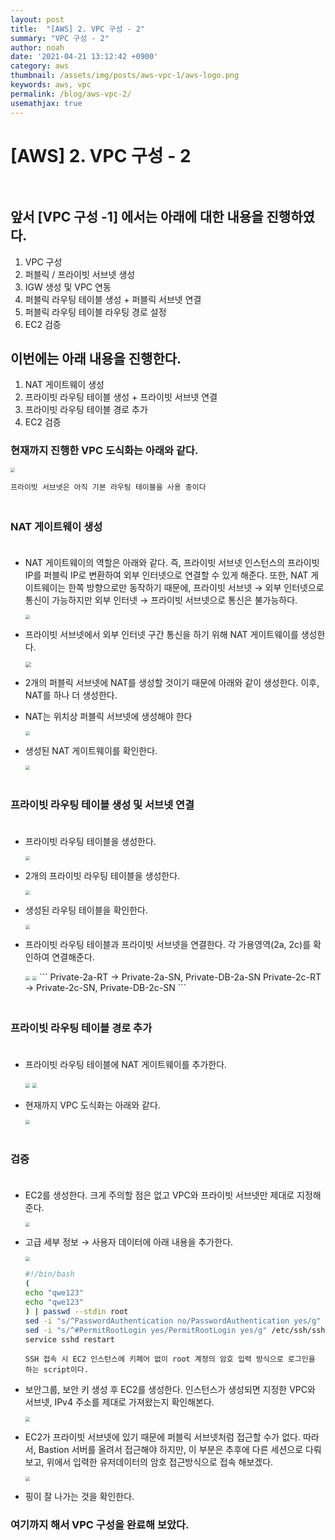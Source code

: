 ```yaml
---
layout: post
title:  "[AWS] 2. VPC 구성 - 2"
summary: "VPC 구성 - 2"
author: noah
date: '2021-04-21 13:12:42 +0900'
category: aws
thumbnail: /assets/img/posts/aws-vpc-1/aws-logo.png
keywords: aws, vpc
permalink: /blog/aws-vpc-2/
usemathjax: true
---
```


# [AWS] 2. VPC 구성 - 2<br><br>

## 앞서 [VPC 구성 -1] 에서는 아래에 대한 내용을 진행하였다.

1. VPC 구성
2. 퍼블릭 / 프라이빗 서브넷 생성
3. IGW 생성 및 VPC 연동
4. 퍼블릭 라우팅 테이블 생성 + 퍼블릭 서브넷 연결
5. 퍼블릭 라우팅 테이블 라우팅 경로 설정
6. EC2 검증

## 이번에는 아래 내용을 진행한다.

1. NAT 게이트웨이 생성
2. 프라이빗 라우팅 테이블 생성 + 프라이빗 서브넷 연결
3. 프라이빗 라우팅 테이블 경로 추가
4. EC2 검증

### 현재까지 진행한 VPC 도식화는 아래와 같다.

<img src="/../../assets/img/posts/aws-vpc-2/Untitled.png" style="zoom:45%;" /> 

```
프라이빗 서브넷은 아직 기본 라우팅 테이블을 사용 중이다
```
### <br>NAT 게이트웨이 생성<br><br>

- NAT 게이트웨이의 역할은 아래와 같다. 즉, 프라이빗 서브넷 인스턴스의 프라이빗 IP를 퍼블릭 IP로 변환하여 외부 인터넷으로 연결할 수 있게 해준다. 또한, NAT 게이트웨이는 한쪽 방향으로만 동작하기 때문에, 프라이빗 서브넷 → 외부 인터넷으로 통신이 가능하지만 외부 인터넷 → 프라이빗 서브넷으로 통신은 불가능하다.

    <img src="/../../assets/img/posts/aws-vpc-2/Untitled%201.png" style="zoom:45%;" /> 

- 프라이빗 서브넷에서 외부 인터넷 구간 통신을 하기 위해 NAT 게이트웨이를 생성한다.

    <img src="/../../assets/img/posts/aws-vpc-2/Untitled%202.png" style="zoom:55%;" /> 

- 2개의 퍼블릭 서브넷에 NAT를 생성할 것이기 때문에 아래와 같이 생성한다. 이후, NAT를 하나 더 생성한다.
- NAT는 위치상 퍼블릭 서브넷에 생성해야 한다

    <img src="/../../assets/img/posts/aws-vpc-2/Untitled%203.png" style="zoom:45%;" /> 

- 생성된 NAT 게이트웨이를 확인한다.

    <img src="/../../assets/img/posts/aws-vpc-2/Untitled%204.png" style="zoom:45%;" /> 

### <br>프라이빗 라우팅 테이블 생성 및 서브넷 연결<br><br>

- 프라이빗 라우팅 테이블을 생성한다.

    <img src="/../../assets/img/posts/aws-vpc-2/Untitled%205.png" style="zoom:45%;" /> 

- 2개의 프라이빗 라우팅 테이블을 생성한다.

    <img src="/../../assets/img/posts/aws-vpc-2/Untitled%206.png" style="zoom:45%;" /> 

- 생성된 라우팅 테이블을 확인한다.

    <img src="/../../assets/img/posts/aws-vpc-2/Untitled%207.png" style="zoom:45%;" /> 

- 프라이빗 라우팅 테이블과 프라이빗 서브넷을 연결한다. 각 가용영역(2a, 2c)를 확인하여 연결해준다.

    <img src="/../../assets/img/posts/aws-vpc-2/Untitled%208.png" style="zoom:45%;" /> 

    <img src="/../../assets/img/posts/aws-vpc-2/Untitled%209.png" style="zoom:45%;" /> 
    ```
    Private-2a-RT → Private-2a-SN, Private-DB-2a-SN
    Private-2c-RT → Private-2c-SN, Private-DB-2c-SN
    ```  

### <br>프라이빗 라우팅 테이블 경로 추가<br><br>

- 프라이빗 라우팅 테이블에 NAT 게이트웨이를 추가한다.

    <img src="/../../assets/img/posts/aws-vpc-2/Untitled%2010.png" style="zoom:45%;" /> 

    <img src="/../../assets/img/posts/aws-vpc-2/Untitled%2011.png" style="zoom:45%;" /> 

- 현재까지 VPC 도식화는 아래와 같다.

    <img src="/../../assets/img/posts/aws-vpc-2/Untitled%2012.png" style="zoom:45%;" /> 

### <br>검증<br><br>

- EC2를 생성한다. 크게 주의할 점은 없고 VPC와 프라이빗 서브넷만 제대로 지정해 준다.

    <img src="/../../assets/img/posts/aws-vpc-2/Untitled%2013.png" style="zoom:45%;" /> 

- 고급 세부 정보 → 사용자 데이터에 아래 내용을 추가한다.

    <img src="/../../assets/img/posts/aws-vpc-2/Untitled%2014.png" style="zoom:45%;" /> 

    ```bash
    #!/bin/bash
    (
    echo "qwe123"
    echo "qwe123"
    ) | passwd --stdin root
    sed -i "s/^PasswordAuthentication no/PasswordAuthentication yes/g" /etc/ssh/sshd_config
    sed -i "s/^#PermitRootLogin yes/PermitRootLogin yes/g" /etc/ssh/sshd_config
    service sshd restart
    ```
    ```
    SSH 접속 시 EC2 인스턴스에 키페어 없이 root 계정의 암호 입력 방식으로 로그인을 하는 script이다.
    ```
- 보안그룹, 보안 키 생성 후 EC2를 생성한다. 인스턴스가 생성되면 지정한 VPC와 서브넷, IPv4 주소를 제대로 가져왔는지 확인해본다.

    <img src="/../../assets/img/posts/aws-vpc-2/Untitled%2015.png" style="zoom:45%;" /> 

- EC2가 프라이빗 서브넷에 있기 때문에 퍼블릭 서브넷처럼 접근할 수가 없다. 따라서, Bastion 서버를 올려서 접근해야 하지만, 이 부분은 추후에 다른 세션으로 다뤄보고, 위에서 입력한 유저데이터의 암호 접근방식으로 접속 해보겠다.

    <img src="/../../assets/img/posts/aws-vpc-2/Untitled%2016.png" style="zoom:45%;" /> 

- 핑이 잘 나가는 것을 확인한다.

### 여기까지 해서 VPC 구성을 완료해 보았다.
